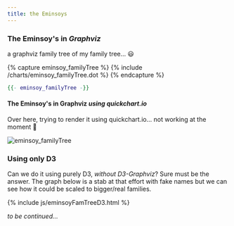 ```yaml
---
title: the Eminsoys
---
```

### The Eminsoy's in *Graphviz*
a graphviz family tree of my family tree... 😃

{% capture eminsoy_familyTree %}
{% include /charts/eminsoy_familyTree.dot %}
{% endcapture %}

```dot
{{- eminsoy_familyTree -}}
```

#### The Eminsoy's in Graphviz *using quickchart.io*
Over here, trying to render it using quickchart.io...
not working at the moment 😬

<img id="eminsoy_familyTree" alt="eminsoy_familyTree" src="https://quickchart.io/graphviz?graph={{- eminsoy_familyTree | strip_newlines | url_encode -}}"><!--liquid filters are applied left to right-->

<!--
![complex_chart](https://quickchart.io/graphviz?graph={{ eminsoy_familyTree | url_encode }})
-->

### Using only D3

Can we do it using purely D3, *without D3-Graphviz*? Sure must be the answer. The graph below is a stab at that effort with fake names but we can see how it could be scaled to bigger/real families.

{% include js/eminsoyFamTreeD3.html %}

*to be continued...*

